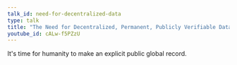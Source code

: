 ```yaml
---
talk_id: need-for-decentralized-data
type: talk
title: "The Need for Decentralized, Permanent, Publicly Verifiable Data"
youtube_id: cALw-f5PZzU
---
```


It's time for humanity to make an explicit public global record.
